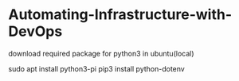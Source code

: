 # Automating-Infrastructure-with-DevOps

download required package for python3 in ubuntu(local)


sudo apt install python3-pi
pip3 install python-dotenv
